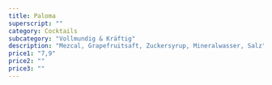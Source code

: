 ```yaml
---
title: Paloma
superscript: ""
category: Cocktails
subcategory: "Vollmundig & Kräftig"
description: "Mezcal, Grapefruitsaft, Zuckersyrup, Mineralwasser, Salz"
price1: "7,9"
price2: ""
price3: ""
---
```

